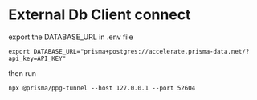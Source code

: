 # External Db Client connect
export the DATABASE_URL in .env file

``` export DATABASE_URL="prisma+postgres://accelerate.prisma-data.net/?api_key=API_KEY" ```

then run 

``` npx @prisma/ppg-tunnel --host 127.0.0.1 --port 52604 ```
